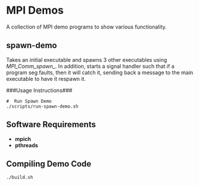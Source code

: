 
MPI Demos
=========

A collection of MPI demo programs to show various functionality.


spawn-demo
----------

Takes an initial executable and spawns 3 other executables using _MPI\_Comm\_spawn__.
In addition, starts a signal handler such that if a program seg faults, then it will catch it, 
sending back a message to the main executable to have it respawn it.

###Usage Instructions###

    #  Run Spawn Demo
    ./scripts/run-spawn-demo.sh

Software Requirements
---------------------

+ __mpich__
+ __pthreads__



Compiling Demo Code
-------------------

    ./build.sh


